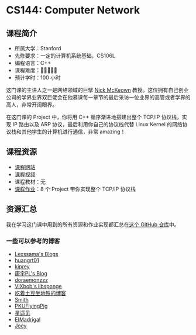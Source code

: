 # CS144: Computer Network

## 课程简介

- 所属大学：Stanford
- 先修要求：一定的计算机系统基础，CS106L
- 编程语言：C++
- 课程难度：🌟🌟🌟🌟🌟
- 预计学时：100 小时

这门课的主讲人之一是网络领域的巨擘 [Nick McKeown](http://yuba.stanford.edu/~nickm/index.html) 教授。这位拥有自己创业公司的学界业界双巨佬会在他慕课每一章节的最后采访一位业界的高管或者学界的高人，非常开阔眼界。

在这门课的 Project 中，你将用 C++ 循序渐进地搭建出整个 TCP/IP 协议栈，实现 IP 路由以及 ARP 协议，最后利用你自己的协议栈代替 Linux Kernel 的网络协议栈和其他学生的计算机进行通信，非常 amazing！

## 课程资源

- [课程网站](https://cs144.github.io/)
- [课程视频](https://www.youtube.com/watch?v=r2WZNaFyrbQ&list=PL6RdenZrxrw9inR-IJv-erlOKRHjymxMN)
- 课程教材：无
- [课程作业](https://cs144.github.io/)：8 个 Project 带你实现整个 TCP/IP 协议栈

## 资源汇总

我在学习这门课中用到的所有资源和作业实现都汇总在[这个 GitHub 仓库](https://github.com/PKUFlyingPig/CS144-Computer-Network)中。

### 一些可以参考的博客

- [Lexssama's Blogs](https://lexssama.github.io/tags/CS144/)
- [huangrt01](https://github.com/huangrt01/CS-Notes/blob/master/Notes/Output/Computer-Networking-Lab-CS144-Stanford.md)
- [kiprey](https://kiprey.github.io/tags/CS144/)
- [康宇PL's Blog](https://www.cnblogs.com/kangyupl/p/stanford_cs144_labs.html)
- [doraemonzzz](http://doraemonzzz.com/tags/CS144/)
- [ViXbob's libsponge](https://vixbob.moe/25.html)
- [吃着土豆坐地铁的博客](https://www.epis2048.net/categories/Code/Stanford-CS144/)
- [Smith](https://www.inlighting.org/archives/2021-cs144-notes/)
- [PKUFlyingPig](https://github.com/PKUFlyingPig/CS144-Computer-Network)
- [星遥见](https://www.cnblogs.com/weijunji/tag/CS144/)
- [EIMadrigal](https://www.cnblogs.com/EIMadrigal/p/15500472.html)
- [Joey](http://yuzijun.life/2021-02/CS144)
